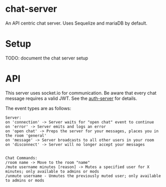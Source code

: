 # chat-server

An API centric chat server. Uses Sequelize and mariaDB by default.

# Setup

TODO: document the chat server setup

# API

This server uses socket.io for communication. Be aware that every chat message requires a valid JWT. See the [auth-server](https://github.com/krgamestudios/auth-server) for details.

The event types are as follows:

```
Server:
on 'connection' -> Server waits for "open chat" event to continue
on 'error' -> Server emits and logs an error
on 'open chat' -> Preps the server for your messages, places you in the room 'general'
on 'message' -> Server broadcasts to all other users in your room
on 'disconnect' -> Server will no longer accept your messages


Chat Commands:
/room name -> Move to the room "name"
/mute username minutes [reason] -> Mutes a specified user for X minutes; only available to admins or mods
/unmute username - Unmutes the previously muted user; only available to admins or mods
```
